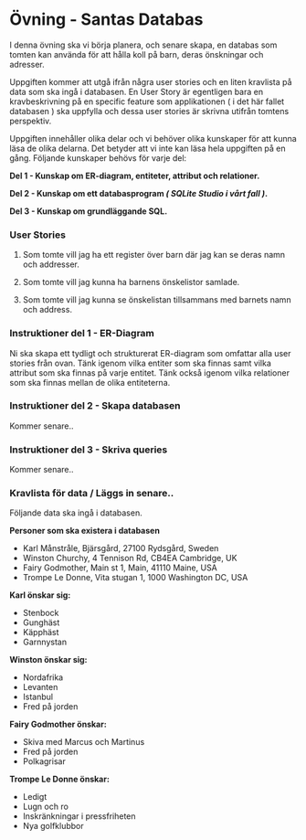 # Övning - Santas Databas

I denna övning ska vi börja planera, och senare skapa, en databas som tomten kan använda för att hålla koll på barn, deras önskningar och adresser.

Uppgiften kommer att utgå ifrån några user stories och en liten kravlista på data som ska ingå i databasen. En User Story är egentligen bara en kravbeskrivning på en specific feature som applikationen ( i det här fallet databasen ) ska uppfylla och dessa user stories är skrivna utifrån tomtens perspektiv.

Uppgiften innehåller olika delar och vi behöver olika kunskaper för att kunna läsa de olika delarna. Det betyder att vi inte kan läsa hela uppgiften på en gång. Följande kunskaper behövs för varje del:

**Del 1 - Kunskap om ER-diagram, entiteter, attribut och relationer.**

**Del 2 - Kunskap om ett databasprogram _( SQLite Studio i vårt fall )_.**

**Del 3 - Kunskap om grundläggande SQL.**

### User Stories

1. Som tomte vill jag ha ett register över barn där jag kan se deras namn och addresser.

2. Som tomte vill jag kunna ha barnens önskelistor samlade.

3. Som tomte vill jag kunna se önskelistan tillsammans med barnets namn och address.

### Instruktioner del 1 - ER-Diagram
Ni ska skapa ett tydligt och strukturerat ER-diagram som omfattar alla user stories från ovan. Tänk igenom vilka entiter som ska finnas samt vilka attribut som ska finnas på varje entitet. Tänk också igenom vilka relationer som ska finnas mellan de olika entiteterna. 

### Instruktioner del 2 - Skapa databasen

Kommer senare..

### Instruktioner del 3 - Skriva queries

Kommer senare..

### Kravlista för data / Läggs in senare..

Följande data ska ingå i databasen.

**Personer som ska existera i databasen**
- Karl Månstråle, Bjärsgård, 27100 Rydsgård, Sweden
- Winston Churchy, 4 Tennison Rd, CB4EA Cambridge, UK
- Fairy Godmother, Main st 1, Main, 41110 Maine, USA
- Trompe Le Donne, Vita stugan 1, 1000 Washington DC, USA

**Karl önskar sig:**
- Stenbock
- Gunghäst
- Käpphäst
- Garnnystan

**Winston önskar sig:**
- Nordafrika
- Levanten
- Istanbul
- Fred på jorden

**Fairy Godmother önskar:**
- Skiva med Marcus och Martinus
- Fred på jorden
- Polkagrisar

**Trompe Le Donne önskar:**
- Ledigt
- Lugn och ro
- Inskränkningar i pressfriheten
- Nya golfklubbor